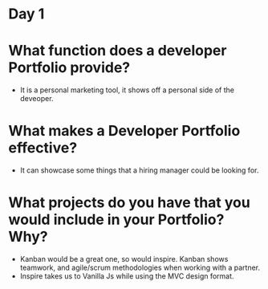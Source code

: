 # Day 1
# What function does a developer Portfolio provide?

- It is a personal marketing tool, it shows off a personal side of the deveoper.

# What makes a Developer Portfolio effective?

- It can showcase some things that a hiring manager could be looking for.

# What projects do you have that you would include in your Portfolio? Why?

- Kanban would be a great one, so would inspire. Kanban shows teamwork, and agile/scrum methodologies when working with a partner.
- Inspire takes us to Vanilla Js while using the MVC design format.
